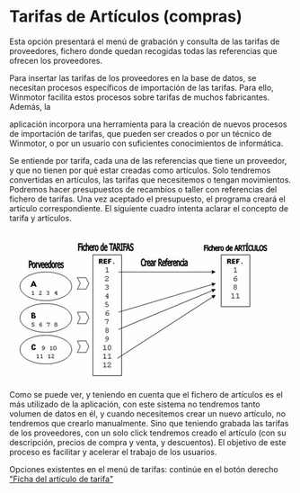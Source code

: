 # Tarifas de Artículos (compras)

Esta opción presentará el menú de grabación y consulta de las tarifas de proveedores, fichero donde quedan recogidas todas las referencias que ofrecen los proveedores.

Para insertar las tarifas de los proveedores en la base de datos, se necesitan procesos específicos de importación de las tarifas. Para ello, Winmotor facilita estos procesos sobre tarifas de muchos fabricantes. Además, la

aplicación incorpora una herramienta para la creación de nuevos procesos de importación de tarifas, que pueden ser creados o por un técnico de Winmotor, o por un usuario con suficientes conocimientos de informática.

Se entiende por tarifa, cada una de las referencias que tiene un proveedor, y que no tienen por qué estar creadas como artículos. Solo tendremos convertidas en artículos, las tarifas que necesitemos o tengan movimientos. Podremos hacer presupuestos de recambios o taller con referencias del fichero de tarifas. Una vez aceptado el presupuesto, el programa creará el artículo correspondiente. El siguiente cuadro intenta aclarar el concepto de tarifa y artículos.

![Flujo de tarifas de artículos](<../../../.gitbook/assets/image (560).png>)

Como se puede ver, y teniendo en cuenta que el fichero de artículos es el más utilizado de la aplicación, con este sistema no tendremos tanto volumen de datos en él, y cuando necesitemos crear un nuevo artículo, no tendremos que crearlo manualmente. Sino que teniendo grabada las tarifas de los proveedores, con un solo click tendremos creado el artículo (con su descripción, precios de compra y venta, y descuentos). El objetivo de este proceso es facilitar y acelerar el trabajo de los usuarios.

Opciones existentes en el menú de tarifas: continúe en el botón derecho ["Ficha del artículo de tarifa"](ficha-del-articulo-de-tarifa.md)
